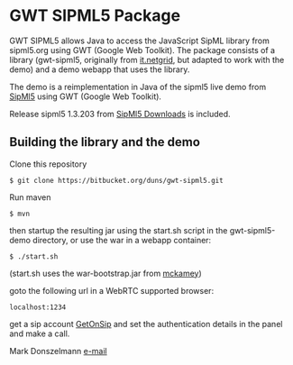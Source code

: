 # GWT SIPML5 Package

GWT SIPML5 allows Java to access the JavaScript SipML library from sipml5.org using GWT (Google Web Toolkit).
The package consists of a library (gwt-sipml5, originally from [it.netgrid](https://bitbucket.org/netgrid/gwt-sipml5), 
but adapted to work with the demo) and a demo webapp that uses the library. 

The demo is a reimplementation in Java of the sipml5 live demo from [SipMl5](http://sipml5.org) using GWT (Google Web Toolkit).

Release sipml5 1.3.203 from [SipMl5 Downloads](https://code.google.com/p/sipml5/wiki/Downloads) is included.

## Building the library and the demo

Clone this repository

```
$ git clone https://bitbucket.org/duns/gwt-sipml5.git
```

Run maven

```
$ mvn
```

then startup the resulting jar using the start.sh script in the gwt-sipml5-demo directory, or use the war in a webapp container:

```
$ ./start.sh
```
(start.sh uses the war-bootstrap.jar from [mckamey](https://bitbucket.org/mckamey/war-bootstrap))

goto the following url in a WebRTC supported browser:

```
localhost:1234
```

get a sip account [GetOnSip](getonsip.com) and set the authentication details in the panel and make a call. 




Mark Donszelmann [e-mail](mailto:Mark.Donszelmann@gmail.com)
 
